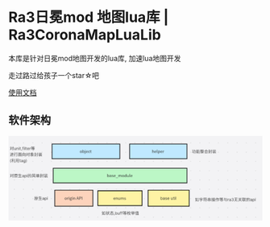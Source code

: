 # Ra3日冕mod 地图lua库 | Ra3CoronaMapLuaLib
本库是针对日冕mod地图开发的lua库, 加速lua地图开发

走过路过给孩子一个star☆吧  

[使用文档](https://www.yuque.com/muzeqaq/ra3mapwiki/afe5t67gxdl6krgd)

## 软件架构

![软件架构](doc/img/arch.png)